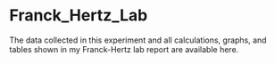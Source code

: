 # Franck_Hertz_Lab
The data collected in this experiment and all calculations, graphs, and tables shown in my Franck-Hertz lab report are available here.
